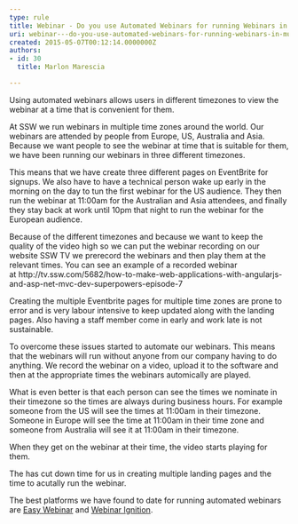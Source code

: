 ```yaml
---
type: rule
title: Webinar - Do you use Automated Webinars for running Webinars in multiple Time Zones?
uri: webinar---do-you-use-automated-webinars-for-running-webinars-in-multiple-time-zones
created: 2015-05-07T00:12:14.0000000Z
authors:
- id: 30
  title: Marlon Marescia

---
```




<span class='intro'> ​Using automated webinars allows users in different timezones to view the webinar at a time that is convenient for them. </span>

<p>At SSW we run webinars in multiple time zones around the world. Our webinars are attended by people from Europe, US, Australia and Asia. Because we want people to see the webinar at time that is suitable for them, we have been running our webinars in three different timezones.</p><p>This means that we have create three different pages on EventBrite for signups. We also have to have a technical person wake up early in the morning on the day to tun the first webinar for the US audience. They then run the webinar at 11&#58;00am for the Australian and Asia attendees, and finally they stay back at work until 10pm that night to run the webinar for the European audience.</p><p>Because of the different&#160;timezones and because we want to keep the quality of the video high so we can put the webinar recording on our website SSW TV we prerecord the webinars and then play them at the relevant times. You can see an example of a recorded webinar at&#160;http&#58;//tv.ssw.com/5682/how-to-make-web-applications-with-angularjs-and-asp-net-mvc-dev-superpowers-episode-7&#160;</p><p>Creating the multiple Eventbrite pages for multiple time zones are prone to error and is very labour intensive to keep updated along with the landing pages. Also having a staff member come in early and work late is not sustainable.​&#160;</p><p>To overcome these issues started to automate our webinars. This means that the webinars will run without anyone from our company having to do anything. We record the webinar on a video, upload it to the software and then at the appropriate times the webinars automically are played.</p><p>​What is even better is that each person can see the times we nominate in their timezone so the times are always during business hours. For example someone from the US will see the times at 11&#58;00am&#160;in their timezone. Someone in Europe will see the time&#160;at 11&#58;00am in their time zone and someone from Australia will see it at 11&#58;00am in their timezone.<br></p><p>When they get on the webinar at their time, the video starts playing for them.<br></p><p>The has cut down time for us in creating multiple landing pages and the time to acutally run the webinar.</p><p>The best platforms we have found to date for running automated webinars are 
   <a href="http&#58;//easywebinar.com/">Easy Webinar​</a>&#160;and 
   <a href="http&#58;//webinarignition.com/">Webinar Ignition​</a>.</p>
   <img src="/marketing/RulesToBetterMarketing/Pages/”http&#58;//rules.ssw.com.au/marketing/RulesToBetterMarketing/PublishingImages/Easy%20Webinar%20Logo.png%22" alt="" />
      <img src="/marketing/RulesToBetterMarketing/Pages/”http&#58;//rules.ssw.com.au/marketing/RulesToBetterMarketing/PublishingImages/Webinar%20Ignition%20Logo.png%22" alt="" />
            <img src="/marketing/RulesToBetterMarketing/Pages/”http&#58;//rules.ssw.com.au/marketing/RulesToBetterMarketing/PublishingImages/Easy%20Webinar%20Signup.png%22" alt="" />
      
      
      
   


